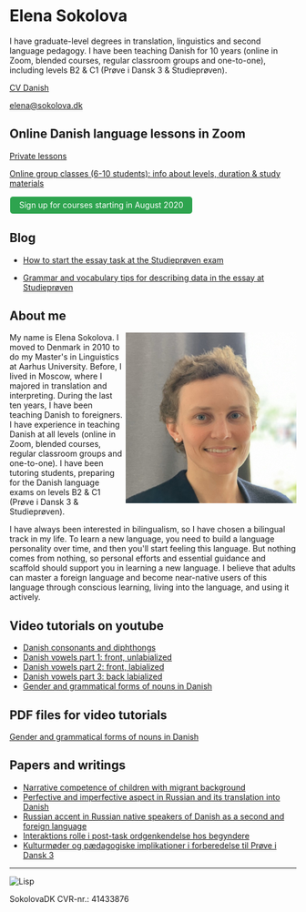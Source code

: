 # Elena Sokolova 

I have graduate-level degrees in translation, linguistics and second language pedagogy. I have been teaching Danish for 10 years (online in Zoom, blended courses, regular classroom groups and one-to-one), including levels B2 & C1 (Prøve i Dansk 3 & Studieprøven). 

[CV Danish](cv.md)

[elena@sokolova.dk](mailto:elena@sokolova.dk)<br/>


<style>
.btn {
  color: white;
  background-color: #2ea44f;
  border-color: rgba(27,31,35,.1);
  box-shadow: 0 0px 0 rgba(27,31,35,.1),inset 0 1px 0 hsla(0,0%,100%,.03);
  position: relative;
  display: inline-block;
  padding: 5px 16px;
  font-size: 14px
  font-weight: 500;
  line-height: 20px;
  white-space: nowrap;
  vertical-align: middle;
  cursor: pointer;
  border: 1px solid;
  border-radius: 6px;
  text-decoration: none;
}
</style>


## Online Danish language lessons in Zoom 

[Private lessons](private-danish-language-lessons-online-in-zoom)

[Online group classes (6-10 students): info about levels, duration & study materials](online-group-classes-levels-and-schedule)

<a class="btn" href="current-courses-for-sign-up"> Sign up for courses starting in August 2020</a>

## Blog  
 * [How to start the essay task at the Studieprøven exam](how-to-start-the-essay-task-at-the-studieproeven-exam)
 
 * [Grammar and vocabulary tips for describing data in the essay at Studieprøven](grammar-and-vocabulary-tips-for-describing-data-in-the-essay-at-studieprøven)

## About me

<img src="elena-sokolova.jpg" alt="Elena Sokolova" style="float:right" width="300" height="300" />

My name is Elena Sokolova. I moved to Denmark in 2010 to do my Master's in Linguistics at Aarhus University. Before, I lived in Moscow, where I majored in translation and interpreting. During the last ten years, I have been teaching Danish to foreigners. I have experience in teaching Danish at all levels (online in Zoom, blended courses, regular classroom groups and one-to-one). I have been tutoring students, preparing for the Danish language exams on levels B2 & C1 (Prøve i Dansk 3 & Studieprøven). 

I have always been interested in bilingualism, so I have chosen a bilingual track in my life. To learn a new language, you need to build a language personality over time, and then you'll start feeling this language. But nothing comes from nothing, so personal efforts and essential guidance and scaffold should support you in learning a new language. I believe that adults can master a foreign language and become near-native users of this language through conscious learning, living into the language, and using it actively. 


## Video tutorials on youtube

* [Danish consonants and diphthongs](https://youtu.be/eD3BYwY6jDE)
* [Danish vowels part 1: front, unlabialized](https://youtu.be/gs1maKrlBEw)
* [Danish vowels part 2: front, labialized](https://youtu.be/IG1LCKSYbxI)
* [Danish vowels part 3: back labialized](https://youtu.be/cQX8SRfQ9Z8)
* [Gender and grammatical forms of nouns in Danish](https://www.youtube.com/watch?v=94aFjF9Z6QY)

## PDF files for video tutorials

[Gender and grammatical forms of nouns in Danish](grammar-nouns.pdf)


## Papers and writings
* [Narrative competence of children with migrant background](./sokolova-2010-narration-in-migrant-children.pdf)
* [Perfective and imperfective aspect in Russian and its translation into Danish](./sokolova-2011-russian-verb-aspect-in-danish.pdf)
* [Russian accent in Russian native speakers of Danish as a second and foreign language](./sokolova-2012-ma-thesis.pdf)
* [Interaktions rolle i post-task ordgenkendelse hos begyndere](sokolova-2013-interaktion-og-tasks-ordtilegnelse.pdf)
* [Kulturmøder og pædagogiske implikationer i forberedelse til Prøve i Dansk 3](./sokolova-2014-dpu-diplomopgave.pdf)

* * * 

![Lisp](./lisp-bunny.png)

SokolovaDK CVR-nr.: 41433876
